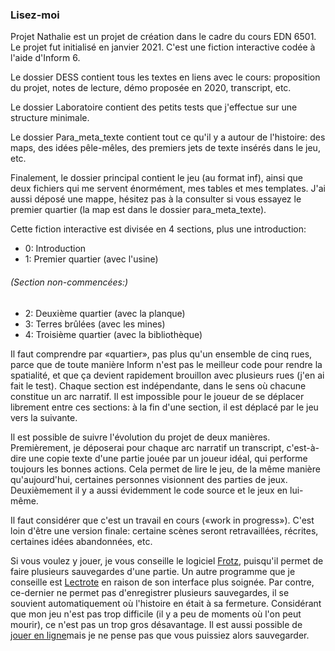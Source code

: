 ### Lisez-moi

Projet Nathalie est un projet de création dans le cadre du cours EDN 6501.
Le projet fut initialisé en janvier 2021.
C'est une fiction interactive codée à l'aide d'Inform 6.

Le dossier DESS contient tous les textes en liens avec le cours: proposition du projet, notes de lecture, démo proposée en 2020, transcript, etc.

Le dossier Laboratoire contient des petits tests que j'effectue sur une structure minimale.

Le dossier Para_meta_texte contient tout ce qu'il y a autour de l'histoire: des maps, des idées pêle-mêles, des premiers jets de texte insérés dans le jeu, etc.

Finalement, le dossier principal contient le jeu (au format inf), ainsi que deux fichiers qui me servent énormément, mes tables et mes templates.  J'ai aussi déposé une mappe, hésitez pas à la consulter si vous essayez le premier quartier (la map est dans le dossier para_meta_texte).


Cette fiction interactive est divisée en 4 sections, plus une introduction:

- 0: Introduction
- 1: Premier quartier (avec l'usine)

###### (Section non-commencées:)
- 2: Deuxième quartier (avec la planque)
- 3: Terres brûlées (avec les mines)
- 4: Troisième quartier (avec la bibliothèque)

Il faut comprendre par «quartier», pas plus qu'un ensemble de cinq rues, parce que de toute manière Inform n'est pas le meilleur code pour rendre la spatialité, et que ça devient rapidement brouillon avec plusieurs rues (j'en ai fait le test).
Chaque section est indépendante, dans le sens où chacune constitue un arc narratif.
Il est impossible pour le joueur de se déplacer librement entre ces sections: à la fin d'une section, il est déplacé par le jeu vers la suivante.

Il est possible de suivre l'évolution du projet de deux manières. Premièrement, je déposerai pour chaque arc narratif un transcript, c'est-à-dire une copie texte d'une partie jouée par un joueur idéal, qui performe toujours les bonnes actions. Cela permet de lire le jeu, de la même manière qu'aujourd'hui, certaines personnes visionnent des parties de jeux. Deuxièmement il y a aussi évidemment le code source et le jeux en lui-même.

Il faut considérer que c'est un travail en cours («work in progress»). C'est loin d'être une version finale: certaine scènes seront retravaillées, récrites, certaines idées abandonnées, etc.

Si vous voulez y jouer, je vous conseille le logiciel [Frotz](https://gitlab.com/DavidGriffith/frotz), puisqu'il permet de faire plusieurs sauvegardes d'une partie.
Un autre programme que je conseille est [Lectrote](https://github.com/erkyrath/lectrote) en raison de son interface plus soignée. Par contre, ce-dernier ne permet pas d'enregistrer plusieurs sauvegardes, il se souvient automatiquement où l'histoire en était à sa fermeture. Considérant que mon jeu n'est pas trop difficile (il y a peu de moments où l'on peut mourir), ce n'est pas un trop gros désavantage.
Il est aussi possible de [jouer en ligne](https://www.antoinesweeney.com/projet-nathalie)mais je ne pense pas que vous puissiez alors sauvegarder. 
